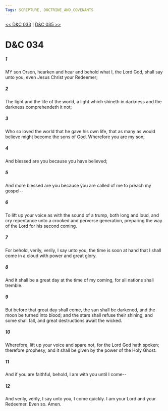 ```yaml
---
Tags: SCRIPTURE, DOCTRINE_AND_COVENANTS
---
```


[<< D&C 033](DOCTRINE_AND_COVENANTS/D&C_033.md) | [D&C 035 >>](DOCTRINE_AND_COVENANTS/D&C_035.md)

# D&C 034

##### 1
 MY son Orson, hearken and hear and behold what I, the Lord God, shall say unto you, even Jesus Christ your Redeemer;
##### 2
 The light and the life of the world, a light which shineth in darkness and the darkness comprehendeth it not;
##### 3
 Who so loved the world that he gave his own life, that as many as would believe might become the sons of God. Wherefore you are my son;
##### 4
 And blessed are you because you have believed;
##### 5
 And more blessed are you because you are called of me to preach my gospel--
##### 6
 To lift up your voice as with the sound of a trump, both long and loud, and cry repentance unto a crooked and perverse generation, preparing the way of the Lord for his second coming.
##### 7
 For behold, verily, verily, I say unto you, the time is soon at hand that I shall come in a cloud with power and great glory.
##### 8
 And it shall be a great day at the time of my coming, for all nations shall tremble.
##### 9
 But before that great day shall come, the sun shall be darkened, and the moon be turned into blood; and the stars shall refuse their shining, and some shall fall, and great destructions await the wicked.
##### 10
 Wherefore, lift up your voice and spare not, for the Lord God hath spoken; therefore prophesy, and it shall be given by the power of the Holy Ghost.
##### 11
 And if you are faithful, behold, I am with you until I come--
##### 12
 And verily, verily, I say unto you, I come quickly. I am your Lord and your Redeemer. Even so. Amen.
